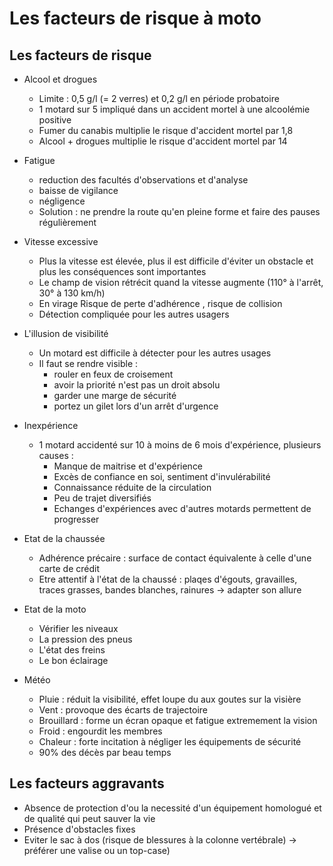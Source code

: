 # Les facteurs de risque à moto

## Les facteurs de risque

- Alcool et drogues
    - Limite : 0,5 g/l (= 2 verres) et 0,2 g/l en période probatoire
    - 1 motard sur 5 impliqué dans un accident mortel à une alcoolémie positive
    - Fumer du canabis multiplie le risque d'accident mortel par 1,8
    - Alcool + drogues multiplie le risque d'accident mortel par 14

- Fatigue
    - reduction des facultés d'observations et d'analyse
    - baisse de vigilance
    - négligence
    - Solution : ne prendre la route qu'en pleine forme et faire des pauses régulièrement

- Vitesse excessive
    - Plus la vitesse est élevée, plus il est difficile d'éviter un obstacle et plus les conséquences sont importantes
    - Le champ de vision rétrécit quand la vitesse augmente (110° à l'arrêt, 30° à 130 km/h)
    - En virage Risque de perte d'adhérence , risque de collision
    - Détection compliquée pour les autres usagers

- L'illusion de visibilité
    - Un motard est difficile à détecter pour les autres usages
    - Il faut se rendre visible :
        - rouler en feux de croisement
        - avoir la priorité n'est pas un droit absolu
        - garder une marge de sécurité
        - portez un gilet lors d'un arrêt d'urgence

- Inexpérience
    - 1 motard accidenté sur 10 à moins de 6 mois d'expérience, plusieurs causes :
        - Manque de maitrise et d'expérience
        - Excès de confiance en soi, sentiment d'invulérabilité
        - Connaissance réduite de la circulation
        - Peu de trajet diversifiés
        - Echanges d'expériences avec d'autres motards permettent de progresser

- Etat de la chaussée
    - Adhérence précaire : surface de contact équivalente à celle d'une carte de crédit
    - Etre attentif à l'état de la chaussé : plaqes d'égouts, gravailles, traces grasses, bandes blanches, rainures -> adapter son allure

- Etat de la moto
    - Vérifier les niveaux
    - La pression des pneus
    - L'état des freins
    - Le bon éclairage

- Météo
    - Pluie : réduit la visibilité, effet loupe du aux goutes sur la visière
    - Vent : provoque des écarts de trajectoire
    - Brouillard : forme un écran opaque et fatigue extremement la vision
    - Froid : engourdit les membres
    - Chaleur : forte incitation à négliger les équipements de sécurité
    - 90% des décès par beau temps

## Les facteurs aggravants

- Absence de protection d'ou la necessité d'un équipement homologué et de qualité qui peut sauver la vie
- Présence d'obstacles fixes
- Eviter le sac à dos (risque de blessures à la colonne vertébrale) -> préférer une valise ou un top-case)